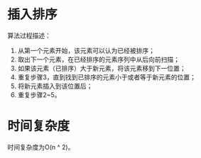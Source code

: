 # 插入排序
算法过程描述：
1. 从第一个元素开始，该元素可以认为已经被排序； 
2. 取出下一个元素，在已经排序的元素序列中从后向前扫描； 
3. 如果该元素（已排序）大于新元素，将该元素移到下一位置； 
4. 重复步骤3，直到找到已排序的元素小于或者等于新元素的位置； 
5. 将新元素插入到该位置后； 
6. 重复步骤2~5。

# 时间复杂度
时间复杂度为O(n ^ 2)。